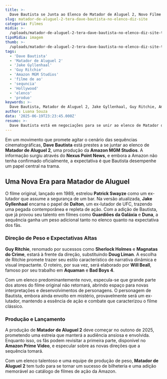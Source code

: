 ```yaml
---
title: >-
  Dave Bautista se Junta ao Elenco de Matador de Aluguel 2, Novo Filme da Amazon
slug: matador-de-aluguel-2-tera-dave-bautista-no-elenco-diz-site
categoria: Filmes
midia: >-
  /uploads/matador-de-aluguel-2-tera-dave-bautista-no-elenco-diz-site-thumb.webp
tipoMidia: imagem
thumb: >-
  /uploads/matador-de-aluguel-2-tera-dave-bautista-no-elenco-diz-site-thumb.webp
tags:
  - 'Dave Bautista'
  - 'Matador de Aluguel 2'
  - 'Jake Gyllenhaal'
  - 'Guy Ritchie'
  - 'Amazon MGM Studios'
  - 'filme de ao'
  - 'sequncia'
  - 'Hollywood'
  - 'elenco'
  - 'produo'
keywords: >-
  Dave Bautista, Matador de Aluguel 2, Jake Gyllenhaal, Guy Ritchie, Amazon MGM Studios, filme de ação, sequência, Hollywood, elenco, produção
author: Luana Souza
data: '2025-06-19T23:23:45.000Z'
resumo: >-
  Dave Bautista está em negociações para se unir ao elenco de Matador de Aluguel 2, ao lado de Jake Gyllenhaal, sob a direção de Guy Ritchie. A produção promete uma abordagem renovada e intrigante para o clássico de 1989.
---
```


Em um movimento que promete agitar o cenário das sequências cinematográficas, **Dave Bautista** está prestes a se juntar ao elenco de **Matador de Aluguel 2**, uma produção da **Amazon MGM Studios**. A informação surgiu através do **Nexus Point News**, e embora a Amazon não tenha confirmado oficialmente, a expectativa é que Bautista desempenhe um papel central na trama. 

## Uma Nova Era para Matador de Aluguel

O filme original, lançado em 1989, estrelou **Patrick Swayze** como um ex-lutador que assume a segurança de um bar. Na versão atualizada, **Jake Gyllenhaal** encarna o papel de **Dalton**, um ex-lutador de UFC, trazendo uma pegada contemporânea e repleta de ação. Com a adição de Bautista, que já provou seu talento em filmes como **Guardiões da Galáxia** e **Duna**, a sequência ganha um peso adicional tanto no elenco quanto na expectativa dos fãs.

### Direção de Peso e Expectativas Altas

**Guy Ritchie**, renomado por sucessos como **Sherlock Holmes** e **Magnatas do Crime**, estará à frente da direção, substituindo **Doug Liman**. A escolha de Ritchie promete trazer seu estilo característico de narrativa dinâmica e visual impactante. O roteiro, por sua vez, será elaborado por **Will Beall**, famoso por seu trabalho em **Aquaman** e **Bad Boys 4**.

Com um elenco predominantemente novo, especula-se que grande parte dos atores do filme original não retornará, abrindo espaço para novas interpretações e desenvolvimentos de personagens. O personagem de Bautista, embora ainda envolto em mistério, provavelmente será um ex-lutador, mantendo a essência de ação e combate que caracterizou o filme clássico.

### Produção e Lançamento

A produção de **Matador de Aluguel 2** deve começar no outono de 2025, prometendo uma estreia que manterá a audiência ansiosa e envolvida. Enquanto isso, os fãs podem revisitar a primeira parte, disponível no **Amazon Prime Video**, e especular sobre as novas direções que a sequência tomará.

Com um elenco talentoso e uma equipe de produção de peso, **Matador de Aluguel 2** tem tudo para se tornar um sucesso de bilheteria e uma adição memorável ao catálogo de filmes de ação da Amazon.